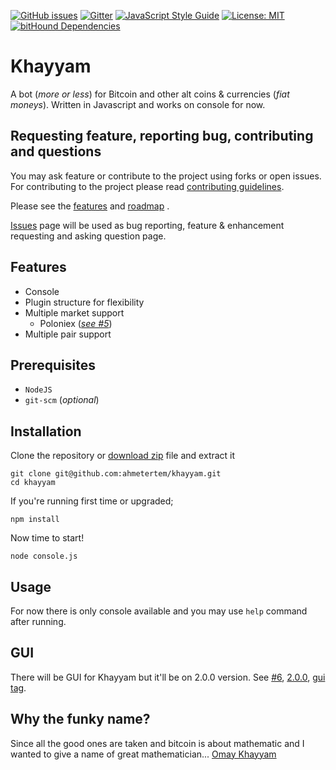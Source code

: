 [![GitHub issues](https://img.shields.io/github/issues/ahmetertem/bitcoinbot.svg)](https://github.com/ahmetertem/khayyam/issues) [![Gitter](https://img.shields.io/gitter/room/nwjs/nw.js.svg)](https://gitter.im/bitcoinbot-node/Lobby) [![JavaScript Style Guide](https://img.shields.io/badge/code_style-standard-brightgreen.svg)](https://standardjs.com) [![License: MIT](https://img.shields.io/badge/License-MIT-yellow.svg)](https://github.com/ahmetertem/khayyam/blob/master/LICENSE.md) [![bitHound Dependencies](https://www.bithound.io/github/ahmetertem/khayyam/badges/dependencies.svg)](https://www.bithound.io/github/ahmetertem/khayyam/master/dependencies/npm)

# Khayyam

A bot (*more or less*) for Bitcoin and other alt coins & currencies (*fiat moneys*). Written in Javascript and works on console for now.

## Requesting feature, reporting bug, contributing and questions

You may ask feature or contribute to the project using forks or open issues. For contributing to the project please read [contributing guidelines](https://github.com/ahmetertem/khayyam/blob/master/CONTRIBUTING.md).

Please see the [features](#features) and [roadmap](https://github.com/ahmetertem/khayyam/labels/enhancement) .

[Issues](https://github.com/ahmetertem/khayyam/issues) page will be used as bug reporting, feature & enhancement requesting and asking question page.

## Features

* Console
* Plugin structure for flexibility
* Multiple market support
    * Poloniex (*[see #5](https://github.com/ahmetertem/khayyam/issues/5)*)
* Multiple pair support

## Prerequisites

* `NodeJS`
* `git-scm` (*optional*)

## Installation

Clone the repository or [download zip](https://github.com/ahmetertem/khayyam/archive/master.zip) file and extract it

```
git clone git@github.com:ahmetertem/khayyam.git
cd khayyam
```

If you're running first time or upgraded;
```
npm install
```

Now time to start!
```
node console.js
```

## Usage

For now there is only console available and you may use `help` command after running.

## GUI

There will be GUI for Khayyam but it'll be on 2.0.0 version. See [#6](https://github.com/ahmetertem/khayyam/issues/6),  [2.0.0](https://github.com/ahmetertem/khayyam/issues?q=is%3Aopen+is%3Aissue+milestone%3A2.0.0), [gui tag](https://github.com/ahmetertem/khayyam/issues?q=is%3Aopen+is%3Aissue+label%3Agui).

## Why the funky name?

Since all the good ones are taken and bitcoin is about mathematic and I wanted to give a name of great mathematician... [Omay Khayyam](https://en.wikipedia.org/wiki/Omar_Khayyam)
